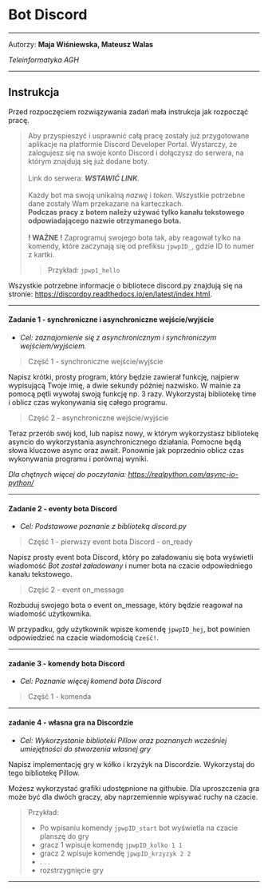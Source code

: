 <h1>Bot Discord</h1>

***

Autorzy: **Maja Wiśniewska, Mateusz Walas**

*Teleinformatyka AGH*

***
<h2>Instrukcja</h2>
Przed rozpoczęciem rozwiązywania zadań mała instrukcja jak rozpocząć pracę.

> Aby przyspieszyć i usprawnić całą pracę zostały już przygotowane aplikacje na platformie Discord Developer Portal.
> Wystarczy, że zalogujesz się na swoje konto Discord i dołączysz do serwera, na którym znajdują się już dodane boty.
><br><br>Link do serwera: ***WSTAWIĆ LINK***.
><br><br>Każdy bot ma swoją unikalną *nazwę* i *token*. Wszystkie potrzebne dane zostały Wam przekazane na karteczkach.
> <br>**Podczas pracy z botem należy używać tylko kanału tekstowego odpowiadającego nazwie otrzymanego bota.**
> <br><br>**! WAŻNE !**
> Zaprogramuj swojego bota tak, aby reagował tylko na komendy, które zaczynają się od prefiksu `jpwpID_`, gdzie ID to numer z kartki.
>>Przykład: `jpwp1_hello`
 
Wszystkie potrzebne informacje o bibliotece discord.py znajdują się na stronie: https://discordpy.readthedocs.io/en/latest/index.html.

***

#### Zadanie 1 - synchroniczne i asynchroniczne wejście/wyjście
- *Cel: zaznajomienie się z asynchronicznym i synchroniczym wejściem/wyjściem.*


>Część 1 - synchroniczne wejście/wyjście
<p>
Napisz krótki, prosty program, który będzie zawierał funkcję, najpierw wypisującą Twoje imię, a dwie sekundy później nazwisko. 
W mainie za pomocą pętli wywołaj swoją funkcję np. 3 razy. 
Wykorzystaj bibliotekę time i oblicz czas wykonywania się całego programu.
</p>

>Część 2 - asynchroniczne wejście/wyjście
<p>
Teraz przerób swój kod, lub napisz nowy, w którym wykorzystasz bibliotekę asyncio do wykorzystania asynchronicznego działania. Pomocne będą słowa kluczowe async oraz await.
Ponownie jak poprzednio oblicz czas wykonywania programu i porównaj wyniki.
</p>

*Dla chętnych więcej do poczytania: https://realpython.com/async-io-python/*

***

#### Zadanie 2 - eventy bota Discord
- *Cel: Podstawowe poznanie z biblioteką discord.py*

> Część 1 - pierwszy event bota Discord - on_ready

Napisz prosty event bota Discord, który po załadowaniu się bota wyświetli wiadomość *Bot został załadowany* i numer bota na czacie odpowiedniego kanału tekstowego.

> Część 2 - event on_message

Rozbuduj swojego bota o event on_message, który będzie reagował na wiadomość użytkownika.

W przypadku, gdy użytkownik wpisze komendę `jpwpID_hej`, bot powinien odpowiedzieć na czacie wiadomością `Cześć!`.

***

#### zadanie 3 - komendy bota Discord
- *Cel: Poznanie więcej komend bota Discord*

> Część 1 - komenda 

***

#### zadanie 4 - własna gra na Discordzie
- *Cel: Wykorzystanie biblioteki Pillow oraz poznanych wcześniej umiejętności do stworzenia własnej gry*

Napisz implementację gry w kółko i krzyżyk na Discordzie. Wykorzystaj do tego bibliotekę Pillow.

Możesz wykorzystać grafiki udostępnione na githubie.
Dla uproszczenia gra może być dla dwóch graczy, aby naprzemiennie wpisywać ruchy na czacie.

> Przykład: <br>
> - Po wpisaniu komendy `jpwpID_start` bot wyświetla na czacie planszę do gry
> - gracz 1 wpisuje komendę `jpwpID_kolko 1 1`
> - gracz 2 wpisuje komendę `jpwpID_krzyzyk 2 2`
> - . . .
> - rozstrzygnięcie gry

***

[//]: # (#### zadanie 5 - wykorzystanie poznanej wiedzy)

[//]: # (- *Cel: Wykorzystanie całej do tej pory zdobytej wiedzy do stworzenia własnej gry*)

[//]: # ()
[//]: # (Napisz własną grę w pythonie, która będzie grą na platfomie Discord, wykorzystując do tej pory zdobyte umiejętności.)

[//]: # (> Może być to np. gra w papier, kamień i nożyce. <br>)

[//]: # (> Działanie gry: <br>)

[//]: # (> - użytkownik wpisuje komendę do bota, np. !pkn start<br>)

[//]: # (> - użytkownik wpisuje swój wybór, np. !pkn kamień <br>)

[//]: # (> - bot losuje jedną z trzech opcji &#40;papier, kamień, nożyce&#41; <br>)

[//]: # (> - bot porównuje wybór użytkownika z losową opcją i wyświetla wynik <br>)

[//]: # ()
[//]: # (*Masz pomysł na swoją grę? Zaskocz nas! :&#41;*)